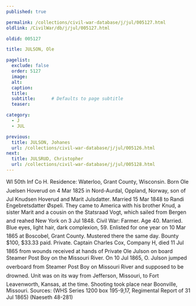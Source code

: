 ```yaml
---
published: true

permalink: /collections/civil-war-database/j/jul/005127.html
oldlink: /CivilWar/db/j/jul/005127.html

oldid: 005127

title: JULSON, Ole

pagelist:
  exclude: false
  order: 5127
  image: 
  alt:
  caption:
  title:
  subtitle:      # Defaults to page subtitle
  teaser:

category: 
  - J 
  - JUL

previous:
  title: JULSON, Johanes
  url: /collections/civil-war-database/j/jul/005126.html  
next:
  title: JULSRUD, Christopher
  url: /collections/civil-war-database/j/jul/005128.html   
---
```

WI 50th Inf Co H. Residence: Waterloo, Grant County, Wisconsin. Born &#147;Ole Juelsen Hoverud&#148; on 4 Mar 1825 in Nord-Aurdal, Oppland, Norway, son of Jul Knudsen Hoverud and Marit Julsdatter. Married 15 Mar 1848 to Randi Engebretsdatter &Oslash;speli. They came to America with his brother Knud, a sister Marit and a cousin on the &#147;Statsraad Vogt&#148;, which sailed from Bergen and reahed New York on 3 Jul 1848. Civil War: Farmer. Age 40. Married. Blue eyes, light hair, dark complexion, 5&#146;9&#148;. Enlisted for one year on 10 Mar 1865 at Boscobel, Grant County. Mustered there the same day. Bounty $100, $33.33 paid. Private. &#147;Captain Charles Cox, Company H, died 11 Jul 1865 from wounds received at hands of Private Ole Julson on board Steamer &#145;Post Boy&#146; on the Missouri River.&#148; On 10 Jul 1865, &#147;O. Julson jumped overboard from Steamer &#145;Post Boy&#146; on Missouri River and supposed to be drowned.&#148; Unit was on its way from Jefferson, Missouri, to Fort Leavenworth, Kansas, at the time. Shooting took place near Boonville, Missouri. Sources: (WHS Series 1200 box 195-9,17, Regimental Report of 31 Jul 1865) (Naeseth &#146;48-281)